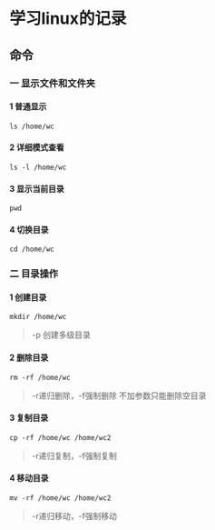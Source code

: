 # 学习linux的记录

## 命令

### 一 显示文件和文件夹 

#### 1 普通显示  
`ls /home/wc`

#### 2 详细模式查看  
`ls -l /home/wc`

#### 3 显示当前目录
`pwd`

#### 4 切换目录
`cd /home/wc`

### 二 目录操作

#### 1 创建目录
`mkdir /home/wc`
> -p 创建多级目录

#### 2 删除目录

`rm -rf /home/wc`
> -r递归删除，-f强制删除 不加参数只能删除空目录

#### 3 复制目录
`cp -rf /home/wc /home/wc2`
> -r递归复制，-f强制复制

#### 4 移动目录
`mv -rf /home/wc /home/wc2`
> -r递归移动，-f强制移动

